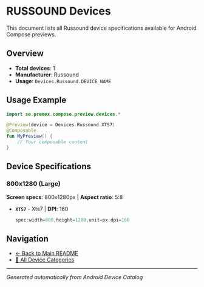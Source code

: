 # RUSSOUND Devices

This document lists all Russound device specifications available for Android Compose previews.

## Overview

- **Total devices**: 1
- **Manufacturer**: Russound
- **Usage**: `Devices.Russound.DEVICE_NAME`

## Usage Example

```kotlin
import se.premex.compose.preview.devices.*

@Preview(device = Devices.Russound.XTS7)
@Composable
fun MyPreview() {
    // Your composable content
}
```

## Device Specifications

### 800x1280 (Large)

**Screen specs**: 800x1280px | **Aspect ratio**: 5:8

- **`XTS7`** - Xts7 | **DPI**: 160
  ```kotlin
  spec:width=800,height=1280,unit=px,dpi=160
  ```

## Navigation

- [← Back to Main README](../../README.md)
- [📱 All Device Categories](../README.md)

---
*Generated automatically from Android Device Catalog*

